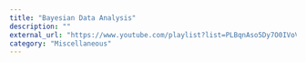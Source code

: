 ```yaml
---
title: "Bayesian Data Analysis"
description: ""
external_url: "https://www.youtube.com/playlist?list=PLBqnAso5Dy7O0IVoVn2b-WtetXQk5CDk6"
category: "Miscellaneous"
---
```

